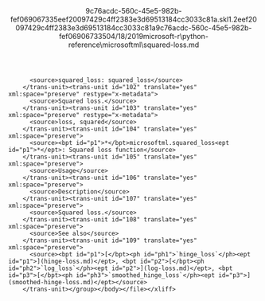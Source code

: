 <?xml version="1.0"?><xliff version="1.2" xmlns="urn:oasis:names:tc:xliff:document:1.2" xmlns:xsi="http://www.w3.org/2001/XMLSchema-instance" xsi:schemaLocation="urn:oasis:names:tc:xliff:document:1.2 xliff-core-1.2-transitional.xsd"><file datatype="xml" original="squared-loss.md" source-language="en-US" target-language="en-US"><header><tool tool-id="mdxliff" tool-name="mdxliff" tool-version="1.0-d1654b2" tool-company="Microsoft" /><xliffext:skl_file_name xmlns:xliffext="urn:microsoft:content:schema:xliffextensions">9c76acdc-560c-45e5-982b-fef069067335eef20097429c4ff2383e3d69513184cc3033c81a.skl</xliffext:skl_file_name><xliffext:version xmlns:xliffext="urn:microsoft:content:schema:xliffextensions">1.2</xliffext:version><xliffext:ms.openlocfilehash xmlns:xliffext="urn:microsoft:content:schema:xliffextensions">eef20097429c4ff2383e3d69513184cc3033c81a</xliffext:ms.openlocfilehash><xliffext:ms.sourcegitcommit xmlns:xliffext="urn:microsoft:content:schema:xliffextensions">9c76acdc-560c-45e5-982b-fef069067335</xliffext:ms.sourcegitcommit><xliffext:ms.lasthandoff xmlns:xliffext="urn:microsoft:content:schema:xliffextensions">04/18/2019</xliffext:ms.lasthandoff><xliffext:ms.openlocfilepath xmlns:xliffext="urn:microsoft:content:schema:xliffextensions">microsoft-r\python-reference\microsoftml\squared-loss.md</xliffext:ms.openlocfilepath></header><body><group id="content" extype="content"><trans-unit id="101" translate="yes" xml:space="preserve" restype="x-metadata">
          <source>squared_loss: squared_loss</source>
        </trans-unit><trans-unit id="102" translate="yes" xml:space="preserve" restype="x-metadata">
          <source>Squared loss.</source>
        </trans-unit><trans-unit id="103" translate="yes" xml:space="preserve" restype="x-metadata">
          <source>loss, squared</source>
        </trans-unit><trans-unit id="104" translate="yes" xml:space="preserve">
          <source><bpt id="p1">*</bpt>microsoftml.squared_loss<ept id="p1">*</ept>: Squared loss function</source>
        </trans-unit><trans-unit id="105" translate="yes" xml:space="preserve">
          <source>Usage</source>
        </trans-unit><trans-unit id="106" translate="yes" xml:space="preserve">
          <source>Description</source>
        </trans-unit><trans-unit id="107" translate="yes" xml:space="preserve">
          <source>Squared loss.</source>
        </trans-unit><trans-unit id="108" translate="yes" xml:space="preserve">
          <source>See also</source>
        </trans-unit><trans-unit id="109" translate="yes" xml:space="preserve">
          <source><bpt id="p1">[</bpt><ph id="ph1">`hinge_loss`</ph><ept id="p1">](hinge-loss.md)</ept>, <bpt id="p2">[</bpt><ph id="ph2">`log_loss`</ph><ept id="p2">](log-loss.md)</ept>, <bpt id="p3">[</bpt><ph id="ph3">`smoothed_hinge_loss`</ph><ept id="p3">](smoothed-hinge-loss.md)</ept></source>
        </trans-unit></group></body></file></xliff>